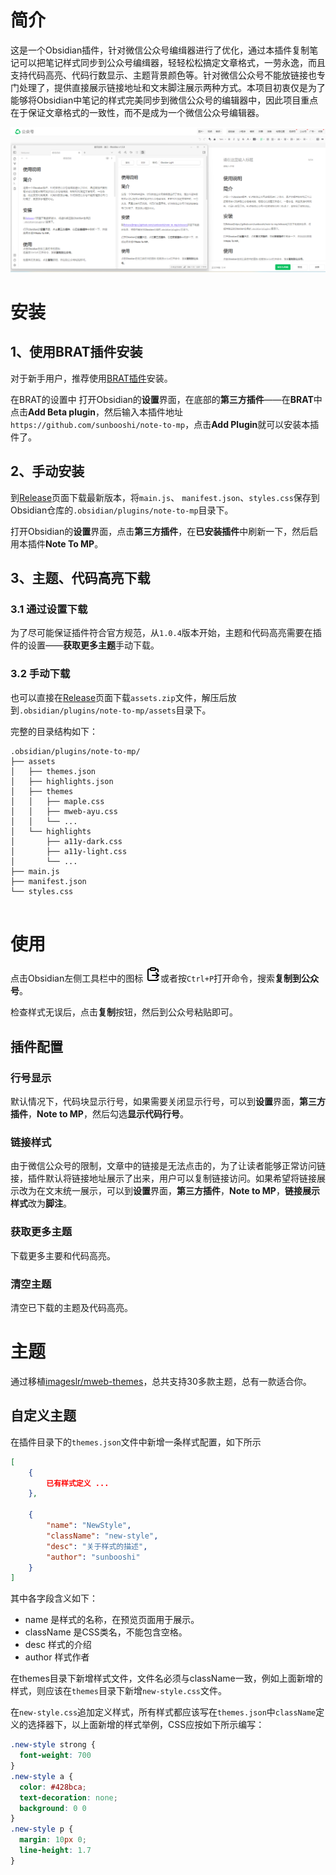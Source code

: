 # 简介

这是一个Obsidian插件，针对微信公众号编缉器进行了优化，通过本插件复制笔记可以把笔记样式同步到公众号编缉器，轻轻松松搞定文章格式，一劳永逸，而且支持代码高亮、代码行数显示、主题背景颜色等。针对微信公众号不能放链接也专门处理了，提供直接展示链接地址和文末脚注展示两种方式。本项目初衷仅是为了能够将Obsidian中笔记的样式完美同步到微信公众号的编辑器中，因此项目重点在于保证文章格式的一致性，而不是成为一个微信公众号编辑器。

![](images/screenshot.png)

# 安装

## 1、使用BRAT插件安装
对于新手用户，推荐使用[BRAT插件](https://github.com/TfTHacker/obsidian42-brat)安装。

在BRAT的设置中
打开Obsidian的**设置**界面，在底部的**第三方插件**——在**BRAT**中点击**Add Beta plugin**，然后输入本插件地址`https://github.com/sunbooshi/note-to-mp`，点击**Add Plugin**就可以安装本插件了。


## 2、手动安装

到[Release](https://github.com/sunbooshi/note-to-mp/releases)页面下载最新版本，将`main.js`、 `manifest.json`、`styles.css`保存到Obsidian仓库的`.obsidian/plugins/note-to-mp`目录下。

打开Obsidian的**设置**界面，点击**第三方插件**，在**已安装插件**中刷新一下，然后启用本插件**Note To MP**。

## 3、主题、代码高亮下载

### 3.1 通过设置下载
为了尽可能保证插件符合官方规范，从`1.0.4`版本开始，主题和代码高亮需要在插件的设置——**获取更多主题**手动下载。

### 3.2 手动下载
也可以直接在[Release](https://github.com/sunbooshi/note-to-mp/releases)页面下载`assets.zip`文件，解压后放到`.obsidian/plugins/note-to-mp/assets`目录下。

完整的目录结构如下：

```
.obsidian/plugins/note-to-mp/
├── assets
│   ├── themes.json
│   ├── highlights.json
│   ├── themes
│   │   ├── maple.css
│   │   ├── mweb-ayu.css
│   │   └── ...
│   └── highlights
│       ├── a11y-dark.css
│       ├── a11y-light.css
│       └── ...
├── main.js
├── manifest.json
└── styles.css
  
```

# 使用
点击Obsidian左侧工具栏中的图标
![](images/clipboard-paste.png)或者按`Ctrl+P`打开命令，搜索**复制到公众号**。

检查样式无误后，点击**复制**按钮，然后到公众号粘贴即可。

## 插件配置

### 行号显示

默认情况下，代码块显示行号，如果需要关闭显示行号，可以到**设置**界面，**第三方插件**，**Note to MP**，然后勾选**显示代码行号**。

### 链接样式

由于微信公众号的限制，文章中的链接是无法点击的，为了让读者能够正常访问链接，插件默认将链接地址展示了出来，用户可以复制链接访问。如果希望将链接展示改为在文末统一展示，可以到**设置**界面，**第三方插件**，**Note to MP**，**链接展示样式**改为**脚注**。

### 获取更多主题
下载更多主要和代码高亮。

### 清空主题
清空已下载的主题及代码高亮。

# 主题

通过移植[imageslr/mweb-themes](https://github.com/imageslr/mweb-themes)，总共支持30多款主题，总有一款适合你。

## 自定义主题

在插件目录下的`themes.json`文件中新增一条样式配置，如下所示

```JSON
[
    {  
        已有样式定义 ...
    },
    
    {
        "name": "NewStyle", 
        "className": "new-style",
        "desc": "关于样式的描述",
        "author": "sunbooshi"
    }
]

```
其中各字段含义如下：

- name 是样式的名称，在预览页面用于展示。
- className 是CSS类名，不能包含空格。
- desc 样式的介绍
- author 样式作者


在themes目录下新增样式文件，文件名必须与className一致，例如上面新增的样式，则应该在`themes`目录下新增`new-style.css`文件。

在`new-style.css`追加定义样式，所有样式都应该写在`themes.json`中`className`定义的选择器下，以上面新增的样式举例，CSS应按如下所示编写：

```CSS
.new-style strong {
  font-weight: 700
}
.new-style a {
  color: #428bca;
  text-decoration: none;
  background: 0 0
}
.new-style p {
  margin: 10px 0;
  line-height: 1.7
}
```
